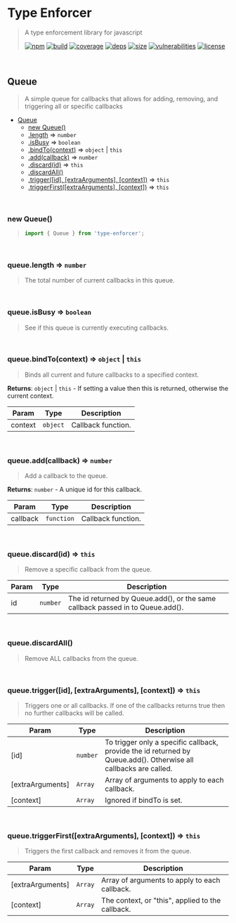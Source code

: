 # Type Enforcer

> A type enforcement library for javascript
>
> [![npm][npm]][npm-url]
[![build][build]][build-url]
[![coverage][coverage]][coverage-url]
[![deps][deps]][deps-url]
[![size][size]][size-url]
[![vulnerabilities][vulnerabilities]][vulnerabilities-url]
[![license][license]][license-url]


<br><a name="Queue"></a>

## Queue
> A simple queue for callbacks that allows for adding, removing, and triggering all or specific callbacks


* [Queue](#Queue)
    * [new Queue()](#new_Queue_new)
    * [.length](#Queue+length) ⇒ <code>number</code>
    * [.isBusy](#Queue+isBusy) ⇒ <code>boolean</code>
    * [.bindTo(context)](#Queue+bindTo) ⇒ <code>object</code> \| <code>this</code>
    * [.add(callback)](#Queue+add) ⇒ <code>number</code>
    * [.discard(id)](#Queue+discard) ⇒ <code>this</code>
    * [.discardAll()](#Queue+discardAll)
    * [.trigger([id], [extraArguments], [context])](#Queue+trigger) ⇒ <code>this</code>
    * [.triggerFirst([extraArguments], [context])](#Queue+triggerFirst) ⇒ <code>this</code>


<br><a name="new_Queue_new"></a>

### new Queue()
> ``` javascript
> import { Queue } from 'type-enforcer';
> ```


<br><a name="Queue+length"></a>

### queue.length ⇒ <code>number</code>
> The total number of current callbacks in this queue.


<br><a name="Queue+isBusy"></a>

### queue.isBusy ⇒ <code>boolean</code>
> See if this queue is currently executing callbacks.


<br><a name="Queue+bindTo"></a>

### queue.bindTo(context) ⇒ <code>object</code> \| <code>this</code>
> Binds all current and future callbacks to a specified context.

**Returns**: <code>object</code> \| <code>this</code> - If setting a value then this is returned, otherwise the current context.  

| Param | Type | Description |
| --- | --- | --- |
| context | <code>object</code> | Callback function. |


<br><a name="Queue+add"></a>

### queue.add(callback) ⇒ <code>number</code>
> Add a callback to the queue.

**Returns**: <code>number</code> - A unique id for this callback.  

| Param | Type | Description |
| --- | --- | --- |
| callback | <code>function</code> | Callback function. |


<br><a name="Queue+discard"></a>

### queue.discard(id) ⇒ <code>this</code>
> Remove a specific callback from the queue.


| Param | Type | Description |
| --- | --- | --- |
| id | <code>number</code> | The id returned by Queue.add(), or the same callback passed in to Queue.add(). |


<br><a name="Queue+discardAll"></a>

### queue.discardAll()
> Remove ALL callbacks from the queue.


<br><a name="Queue+trigger"></a>

### queue.trigger([id], [extraArguments], [context]) ⇒ <code>this</code>
> Triggers one or all callbacks. If one of the callbacks returns true then no further callbacks will be called.


| Param | Type | Description |
| --- | --- | --- |
| [id] | <code>number</code> | To trigger only a specific callback, provide the id returned by Queue.add(). Otherwise all callbacks are called. |
| [extraArguments] | <code>Array</code> | Array of arguments to apply to each callback. |
| [context] | <code>Array</code> | Ignored if bindTo is set. |


<br><a name="Queue+triggerFirst"></a>

### queue.triggerFirst([extraArguments], [context]) ⇒ <code>this</code>
> Triggers the first callback and removes it from the queue.


| Param | Type | Description |
| --- | --- | --- |
| [extraArguments] | <code>Array</code> | Array of arguments to apply to each callback. |
| [context] | <code>Array</code> | The context, or "this", applied to the callback. |


[npm]: https://img.shields.io/npm/v/type-enforcer.svg
[npm-url]: https://npmjs.com/package/type-enforcer
[build]: https://travis-ci.org/DarrenPaulWright/type-enforcer.svg?branch&#x3D;master
[build-url]: https://travis-ci.org/DarrenPaulWright/type-enforcer
[coverage]: https://coveralls.io/repos/github/DarrenPaulWright/type-enforcer/badge.svg?branch&#x3D;master
[coverage-url]: https://coveralls.io/github/DarrenPaulWright/type-enforcer?branch&#x3D;master
[deps]: https://david-dm.org/DarrenPaulWright/type-enforcer.svg
[deps-url]: https://david-dm.org/DarrenPaulWright/type-enforcer
[size]: https://packagephobia.now.sh/badge?p&#x3D;type-enforcer
[size-url]: https://packagephobia.now.sh/result?p&#x3D;type-enforcer
[vulnerabilities]: https://snyk.io/test/github/DarrenPaulWright/type-enforcer/badge.svg?targetFile&#x3D;package.json
[vulnerabilities-url]: https://snyk.io/test/github/DarrenPaulWright/type-enforcer?targetFile&#x3D;package.json
[license]: https://img.shields.io/github/license/DarrenPaulWright/type-enforcer.svg
[license-url]: https://npmjs.com/package/type-enforcer/LICENSE.md
